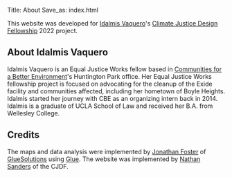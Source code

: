 Title: About
Save_as: index.html


This website was developed for [Idalmis Vaquero](https://projects.iq.harvard.edu/climatefellowship/people/idalmis-vaquero)'s [Climate Justice Design Fellowship](https://projects.iq.harvard.edu/climatefellowship) 2022 project. 

## About Idalmis Vaquero

Idalmis Vaquero is an Equal Justice Works fellow based in [Communities for a Better Environment](https://www.cbecal.org)'s Huntington Park office. Her Equal Justice Works fellowship project is focused on advocating for the cleanup of the Exide facility and communities affected, including her hometown of Boyle Heights. Idalmis started her journey with CBE as an organizing intern back in 2014. Idalmis is a graduate of UCLA School of Law and received her B.A. from Wellesley College.

## Credits

The maps and data analysis were implemented by [Jonathan Foster](https://www.gluesolutions.io/jfoster-bio-page) of [GlueSolutions](https://www.gluesolutions.io/home) using [Glue](http://glueviz.org). The website was implemented by [Nathan Sanders](https://projects.iq.harvard.edu/climatefellowship/people/nathan-e-sanders) of the CJDF.
